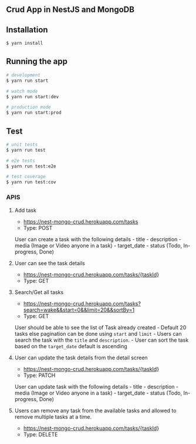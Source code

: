 ## Crud App in NestJS and MongoDB

## Installation

```bash
$ yarn install
```

## Running the app

```bash
# development
$ yarn run start

# watch mode
$ yarn run start:dev

# production mode
$ yarn run start:prod
```

## Test

```bash
# unit tests
$ yarn run test

# e2e tests
$ yarn run test:e2e

# test coverage
$ yarn run test:cov
```



### APIS
1. Add task
    - https://nest-mongo-crud.herokuapp.com/tasks
    - Type: POST
    
    User can create a task with the following details
        - title
        - description
        - media (Image or Video anyone in a task)
        - target_date
        - status (Todo, In-progress, Done)

2. User can see the task details
    - https://nest-mongo-crud.herokuapp.com/tasks/{taskId}
    - Type: GET

3. Search/Get all tasks
    - https://nest-mongo-crud.herokuapp.com/tasks?search=wake&&start=0&&limit=20&&sortBy=1
    - Type: GET

    User should be able to see the list of Task already created
        - Default 20 tasks else pagination can be done using `start` and `limit`
        - Users can search the task with the `title` and `description`.
        - User can sort the task based on the `target_date` default is ascending

4. User can update the task details from the detail screen
    - https://nest-mongo-crud.herokuapp.com/tasks/{taskId}
    - Type: PATCH

    User can update task with the following details
        - title
        - description
        - media (Image or Video anyone in a task)
        - target_date
        - status (Todo, In-progress, Done)

5. Users can remove any task from the available tasks and allowed to remove multiple tasks at a time.
    - https://nest-mongo-crud.herokuapp.com/tasks/{taskId}
    - Type: DELETE        

        
